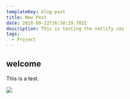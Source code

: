 ```yaml
---
templateKey: blog-post
title: New Post
date: 2018-09-22T16:50:29.702Z
description: This is testing the netlify cms
tags:
  - Project
---
```

## welcome

This is a test.



![](/img/woodland-applique.jpg)
